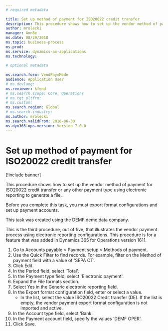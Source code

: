 ```yaml
--- 
# required metadata 
 
title: Set up method of payment for ISO20022 credit transfer
description: This procedure shows how to set up the vendor method of payment for ISO20022 credit transfer or any other payment type using electronic reporting to generate a file. 
author: mrolecki
manager: AnnBe 
ms.date: 08/29/2018
ms.topic: business-process 
ms.prod:  
ms.service: dynamics-ax-applications 
ms.technology:  
 
# optional metadata 
 
ms.search.form: VendPaymMode   
audience: Application User 
# ms.devlang:  
ms.reviewer: kfend
# ms.search.scope: Core, Operations 
# ms.tgt_pltfrm:  
# ms.custom:  
ms.search.region: Global
# ms.search.industry: 
ms.author: mrolecki
ms.search.validFrom: 2016-06-30 
ms.dyn365.ops.version: Version 7.0.0 
---
```

# Set up method of payment for ISO20022 credit transfer

[!include [banner](../../includes/banner.md)]

This procedure shows how to set up the vendor method of payment for ISO20022 credit transfer or any other payment type using electronic reporting to generate a file. 

Before you complete this task, you must export format configurations and set up payment accounts.

This task was created using the DEMF demo data company.

This is the third procedure, out of five, that illustrates the vendor payment process using electronic reporting configurations. This procedure is for a feature that was added in Dynamics 365 for Operations version 1611.

1. Go to Accounts payable > Payment setup > Methods of payment.
2. Use the Quick Filter to find records. For example, filter on the Method of payment field with a value of 'SEPA CT'.
3. Click Edit.
4. In the Period field, select 'Total'.
5. In the Payment type field, select 'Electronic payment'.
6. Expand the File formats section.
7. Select Yes in the Generic electronic reporting field.
8. In the Export format configuration field, enter or select a value.
    * In the list, select the value ISO20022 Credit transfer (DE). If the list is empty, the vendor payment export format configuration is not imported and active.  
9. In the Account type field, select 'Bank'.
10. In the Payment account field, specify the values 'DEMF OPER'.
11. Click Save.

